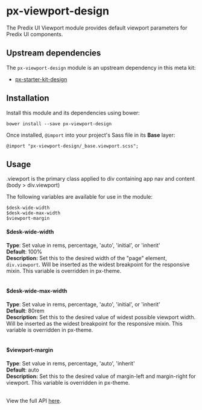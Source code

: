 # px-viewport-design

The Predix UI Viewport module provides default viewport parameters for Predix UI components.

## Upstream dependencies

The `px-viewport-design` module is an upstream dependency in this meta kit:

* [px-starter-kit-design](https://github.com/PredixDev/px-starter-kit-design)

## Installation

Install this module and its dependencies using bower:

    bower install --save px-viewport-design

Once installed, `@import` into your project's Sass file in its **Base** layer:

    @import "px-viewport-design/_base.viewport.scss";

## Usage

.viewport is the primary class applied to div containing app nav and content (body > div.viewport)

The following variables are available for use in the module:

    $desk-wide-width
    $desk-wide-max-width
    $viewport-margin


#### $desk-wide-width

**Type**: Set value in rems, percentage, 'auto', 'initial', or 'inherit'
<br/>
**Default**: 100%
<br/>
**Description:** Set this to the desired width of the "page" element, `div.viewport`.
Will be inserted as the widest breakpoint for the responsive mixin.
This variable is overridden in px-theme.
<br/><br/>


#### $desk-wide-max-width

**Type**: Set value in rems, percentage, 'auto', 'initial', or 'inherit'
<br/>
**Default**: 80rem
<br/>
**Description:** Set this to the desired value of widest possible viewport width.
Will be inserted as the widest breakpoint for the responsive mixin.
This variable is overridden in px-theme.
<br/><br/>


#### $viewport-margin

**Type**: Set value in rems, percentage, 'auto', 'inherit'
<br/>
**Default**: auto
<br/>
**Description:** Set this to the desired value of margin-left and margin-right for viewport.
This variable is overridden in px-theme.
<br/><br/>

View the full API [here](http://predixdev.github.io/px-viewport-design/sassdoc/).
